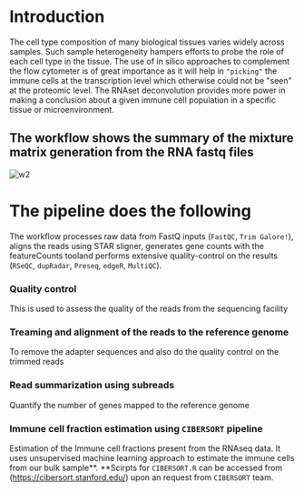 # Introduction
The cell type composition of many biological tissues varies widely across samples. Such sample heterogeneity hampers efforts to probe the role of each cell type in the tissue. The use of in silico approaches to complement the flow cytometer is of great importance as it will help in `"picking"` the immune cells at the transcription level which otherwise could not be "seen" at the proteomic level. The RNAset deconvolution provides more power in making a conclusion about a given immune cell population in a specific tissue or microenvironment.
## The workflow shows the summary of the mixture matrix generation from the RNA fastq files
![w2](https://user-images.githubusercontent.com/26459707/66849989-35d86980-ef78-11e9-9971-fac9fdd9e1a9.png)
# The pipeline does the following
The workflow processes raw data from FastQ inputs (`FastQC`, `Trim Galore!`), aligns the reads using STAR sligner, generates gene counts with the featureCounts tooland performs extensive quality-control on the results (`RSeQC`, `dupRadar`, `Preseq`, `edgeR`, `MultiQC`).
### Quality control
This is used to assess the quality of the reads from the sequencing facility
### Treaming and alignment of the reads to the reference genome
To remove the adapter sequences and also do the quality control on the trimmed reads
### Read summarization using subreads
Quantify the number of genes mapped to the reference genome
### Immune cell fraction estimation using `CIBERSORT` pipeline
Estimation of the Immune cell fractions present from the RNAseq data. It uses unsupervised machine learning approach to estimate the immune cells from our bulk sample**. **Scirpts for `CIBERSORT.R` can be accessed from (https://cibersort.stanford.edu/) upon an request from `CIBERSORT` team.

